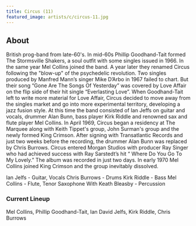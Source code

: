 ```yaml
---
title: Circus (11)
featured_image: artists/c/circus-11.jpg
---
```

## About

British prog-band from late-60's.
In mid-60s Phillip Goodhand-Tait formed The Stormsville Shakers, a soul outfit with some singles issued in 1966. In the same year Mel Collins joined the band. A year later they renamed Circus following the "blow-up" of the psychedelic revolution. Two singles produced by Manfred Mann’s singer Mike D’Arbo in 1967 failed to chart. But their song “Gone Are The Songs Of Yesterday” was covered by Love Affair on the flip side of their hit single “Everlasting Love”. When Goodhand-Tait left to write more material for Love Affair, Circus decided to move away from the singles market and go into more experimental territory, developing a jazz fusion style. At this time the band consisted of Ian Jeffs on guitar and vocals, drummer Alan Bunn, bass player Kirk Riddle and renowned sax and flute player Mel Collins. In April 1969, Circus began a residency at The Marquee along with Keith Tippet's group, John Surman's group ​and the newly formed King Crimson. After signing with Transatlantic Records and just two weeks before the recording, the drummer Alan Bunn was replaced by Chris Burrows. Circus entered Morgan Studios with producer Ray Singer who had achieved success with Ray Sarstedt’s hit “ Where Do You Go To My Lovely.” The album was recorded in just two days. In early 1970 Mel Collins joined King Crimson and the group inevitably dissolved.

Ian Jelfs - Guitar, Vocals
Chris Burrows - Drums
Kirk Riddle - Bass
Mel Collins - Flute, Tenor Saxophone
With
Keath Bleasby - Percussion

### Current Lineup

Mel Collins, Phillip Goodhand-Tait, Ian David Jelfs, Kirk Riddle, Chris Burrows

